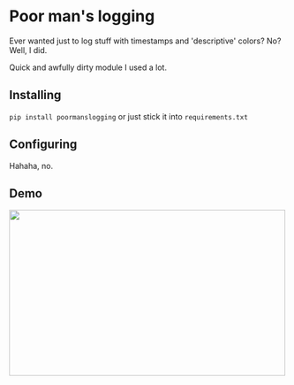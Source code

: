 # Poor man's logging

Ever wanted just to log stuff with timestamps and 'descriptive' colors? No? Well, I did.

Quick and awfully dirty module I used a lot.

## Installing

`pip install poormanslogging` or just stick it into `requirements.txt`

## Configuring

Hahaha, no.

## Demo

<a href="https://asciinema.org/a/5yb3bdq1oinenfqmzpa1b6fjl" target="_blank"><img src="https://asciinema.org/a/5yb3bdq1oinenfqmzpa1b6fjl.png" width="500" height="300"/></a>
